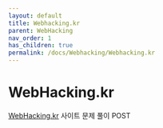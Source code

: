 ```yaml
---
layout: default
title: Webhacking.kr
parent: WebHacking
nav_order: 1
has_children: true
permalink: /docs/Webhacking/Webhacking.kr
---
```


# WebHacking.kr

[WebHacking.kr](https://webhacking.kr/) 사이트 문제 풀이 POST